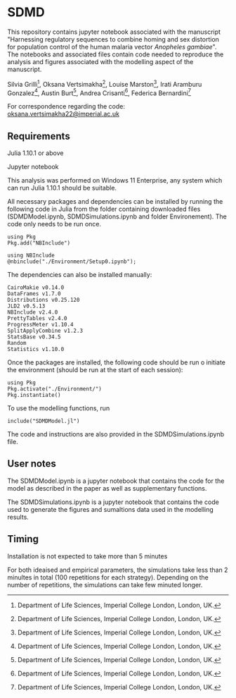 # SDMD
This repository contains jupyter notebook associated with the manuscript "Harnessing regulatory sequences to combine homing and sex distortion for population control of the human malaria vector *Anopheles gambiae*". The notebooks and associated files contain code needed to reproduce the analysis and figures associated with the modelling aspect of the manuscript.

Silvia Grilli[^1], Oksana Vertsimakha[^1], Louise Marston[^1], Irati Aramburu Gonzalez[^1], Austin Burt[^1], Andrea Crisanti[^1], Federica Bernardini[^1]

[^1]: Department of Life Sciences, Imperial College London, London, UK.

For correspondence regarding the code: oksana.vertsimakha22@imperial.ac.uk



## Requirements 
Julia 1.10.1 or above

Jupyter notebook

This analysis was performed on Windows 11 Enterprise, any system which can run Julia 1.10.1 should be suitable.

All necessary packages and dependencies can be installed by running the following code in Julia from the folder containing downloaded files (SDMDModel.ipynb, SDMDSimulations.ipynb and folder Environement). The code only needs to be run once.
```
using Pkg
Pkg.add("NBInclude")  

using NBInclude
@nbinclude("./Environment/Setup0.ipynb");
```
The dependencies can also be installed manually:
```
CairoMakie v0.14.0
DataFrames v1.7.0
Distributions v0.25.120
JLD2 v0.5.13
NBInclude v2.4.0
PrettyTables v2.4.0
ProgressMeter v1.10.4
SplitApplyCombine v1.2.3
StatsBase v0.34.5
Random
Statistics v1.10.0
```
Once the packages are installed, the following code should be run o initiate the environment (should be run at the start of each session):
```
using Pkg
Pkg.activate("./Environment/")
Pkg.instantiate()
```
To use the modelling functions, run
```
include("SDMDModel.jl")
```
The code and instructions are also provided in the SDMDSimulations.ipynb file.
## User notes
The SDMDModel.ipynb is a jupyter notebook that contains the code for the model as described in the paper as well as supplementary functions.

The SDMDSimulations.ipynb is a jupyter notebook that contains the code used to generate the figures and sumaltions data used in the modelling results.

## Timing
Installation is not expected to take more than 5 minutes

For both ideaised and empirical parameters, the simulations take less than 2 minultes in total (100 repetitions for each strategy). Depending on the number of repetitions, the simulations can take few minuted longer.


